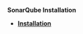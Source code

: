 
<strong>SonarQube Installation<strong>

<ul>
<li><a href="/articles/COE/SonarQube/02_Installation/01_Installation.md">Installation</a></li>
</ul>



